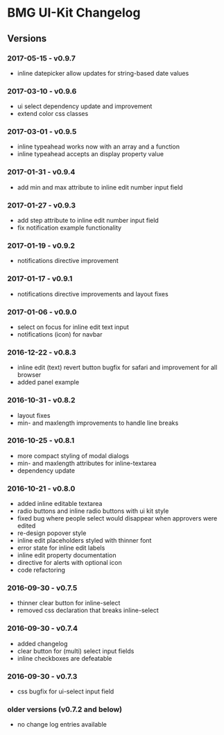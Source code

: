 # BMG UI-Kit Changelog

## Versions

### 2017-05-15 - v0.9.7

 - inline datepicker allow updates for string-based date values

### 2017-03-10 - v0.9.6

 - ui select dependency update and improvement
 - extend color css classes

### 2017-03-01 - v0.9.5

 - inline typeahead works now with an array and a function
 - inline typeahead accepts an display property value

### 2017-01-31 - v0.9.4

 - add min and max attribute to inline edit number input field

### 2017-01-27 - v0.9.3

 - add step attribute to inline edit number input field
 - fix notification example functionality

### 2017-01-19 - v0.9.2

 - notifications directive improvement

### 2017-01-17 - v0.9.1

 - notifications directive improvements and layout fixes

### 2017-01-06 - v0.9.0

 - select on focus for inline edit text input
 - notifications (icon) for navbar

### 2016-12-22 - v0.8.3

 - inline edit (text) revert button bugfix for safari and improvement for all browser
 - added panel example

### 2016-10-31 - v0.8.2

 - layout fixes
 - min- and maxlength improvements to handle line breaks

### 2016-10-25 - v0.8.1

 - more compact styling of modal dialogs
 - min- and maxlength attributes for inline-textarea
 - dependency update

### 2016-10-21 - v0.8.0

 - added inline editable textarea
 - radio buttons and inline radio buttons with ui kit style
 - fixed bug where people select would disappear when approvers were edited
 - re-design popover style
 - inline edit placeholders styled with thinner font
 - error state for inline edit labels
 - inline edit property documentation
 - directive for alerts with optional icon
 - code refactoring

### 2016-09-30 - v0.7.5

 - thinner clear button for inline-select
 - removed css declaration that breaks inline-select

### 2016-09-30 - v0.7.4

 - added changelog 
 - clear button for (multi) select input fields
 - inline checkboxes are defeatable

### 2016-09-30 - v0.7.3

 - css bugfix for ui-select input field
 
### older versions (v0.7.2 and below)

 - no change log entries available